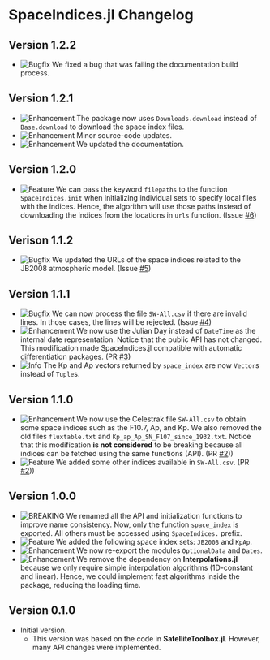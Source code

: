 SpaceIndices.jl Changelog
=========================

Version 1.2.2
-------------

- ![Bugfix][badge-bugfix] We fixed a bug that was failing the documentation build process.

Version 1.2.1
-------------

- ![Enhancement][badge-enhancement] The package now uses `Downloads.download` instead of
  `Base.download` to download the space index files.
- ![Enhancement][badge-enhancement] Minor source-code updates.
- ![Enhancement][badge-enhancement] We updated the documentation.

Version 1.2.0
-------------

- ![Feature][badge-feature] We can pass the keyword `filepaths` to the function
  `SpaceIndices.init` when initializing individual sets to specify local files with the
  indices. Hence, the algorithm will use those paths instead of downloading the indices from
  the locations in `urls` function. (Issue [#6][gh-issue-6])

Verison 1.1.2
-------------

- ![Bugfix][badge-bugfix] We updated the URLs of the space indices related to the JB2008
  atmospheric model. (Issue [#5][gh-issue-5])

Version 1.1.1
-------------

- ![Bugfix][badge-bugfix] We can now process the file `SW-All.csv` if there are invalid
  lines. In those cases, the lines will be rejected. (Issue [#4][gh-issue-4])
- ![Enhancement][badge-enhancement] We now use the Julian Day instead of `DateTime` as the
  internal date representation. Notice that the public API has not changed. This
  modification made SpaceIndices.jl compatible with automatic differentiation packages.
  (PR [#3][gh-pr-3])
- ![Info][badge-info] The Kp and Ap vectors returned by `space_index` are now `Vector`s
  instead of `Tuple`s.

Version 1.1.0
-------------

- ![Enhancement][badge-enhancement] We now use the Celestrak file `SW-All.csv` to obtain
  some space indices such as the F10.7, Ap, and Kp. We also removed the old files
  `fluxtable.txt` and `Kp_ap_Ap_SN_F107_since_1932.txt`. Notice that this modification **is
  not considered** to be breaking because all indices can be fetched using the same
  functions (API). (PR [#2][gh-pr-2]))
- ![Feature][badge-feature] We added some other indices available in `SW-All.csv`.
  (PR [#2][gh-pr-2]))

Version 1.0.0
-------------

- ![BREAKING][badge-breaking] We renamed all the API and initialization functions to improve
  name consistency. Now, only the function `space_index` is exported. All others must be
  accessed using `SpaceIndices.` prefix.
- ![Feature][badge-feature] We added the following space index sets: `JB2008` and `KpAp`.
- ![Enhancement][badge-enhancement] We now re-export the modules `OptionalData` and `Dates`.
- ![Enhancement][badge-enhancement] We remove the dependency on **Interpolations.jl**
  because we only require simple interpolation algorithms (1D-constant and linear). Hence,
  we could implement fast algorithms inside the package, reducing the loading time.

Version 0.1.0
-------------

- Initial version.
  - This version was based on the code in **SatelliteToolbox.jl**. However, many API changes
    were implemented.

[badge-breaking]: https://img.shields.io/badge/BREAKING-red.svg
[badge-deprecation]: https://img.shields.io/badge/Deprecation-orange.svg
[badge-feature]: https://img.shields.io/badge/Feature-green.svg
[badge-enhancement]: https://img.shields.io/badge/Enhancement-blue.svg
[badge-bugfix]: https://img.shields.io/badge/Bugfix-purple.svg
[badge-info]: https://img.shields.io/badge/Info-gray.svg

[gh-issue-4]: https://github.com/JuliaSpace/SpaceIndices.jl/issues/4
[gh-issue-5]: https://github.com/JuliaSpace/SpaceIndices.jl/issues/5
[gh-issue-6]: https://github.com/JuliaSpace/SpaceIndices.jl/issues/6

[gh-pr-2]: https://github.com/JuliaSpace/SpaceIndices.jl/pull/2
[gh-pr-3]: https://github.com/JuliaSpace/SpaceIndices.jl/pull/3
